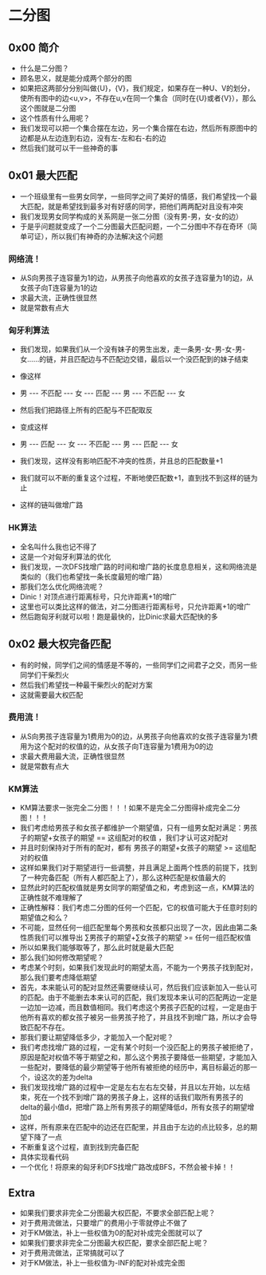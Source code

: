 # 二分图 #
## 0x00 简介 ##
- 什么是二分图？
- 顾名思义，就是能分成两个部分的图
- 如果把这两部分分别叫做{U}，{V}，我们规定，如果存在一种U、V的划分，使所有图中的边<u,v>，不存在u,v在同一个集合（同时在{U}或者{V}），那么这个图就是二分图
- 这个性质有什么用呢？
- 我们发现可以把一个集合摆在左边，另一个集合摆在右边，然后所有原图中的边都是从左边连到右边，没有左-左和右-右的边
- 然后我们就可以干一些神奇的事

## 0x01 最大匹配 ##
- 一个班级里有一些男女同学，一些同学之间了美好的情感，我们希望找一个最大匹配，就是希望找到最多对有好感的同学，把他们两两配对且没有冲突
- 我们发现男女同学构成的关系网是一张二分图（没有男-男，女-女的边）
- 于是乎问题就变成了一个二分图最大匹配问题，一个二分图中不存在奇环（简单可证），所以我们有神奇的办法解决这个问题

### 网络流！ ###
- 从S向男孩子连容量为1的边，从男孩子向他喜欢的女孩子连容量为1的边，从女孩子向T连容量为1的边
- 求最大流，正确性很显然
- 就是常数有点大


### 匈牙利算法 ###
- 我们发现，如果我们从一个没有妹子的男生出发，走一条男-女-男-女-男-女……的链，并且匹配边与不匹配边交错，最后以一个没匹配到的妹子结束
- 像这样

- 男 --- 不匹配 --- 女 --- 匹配 --- 男 --- 不匹配 --- 女

- 然后我们把路径上所有的匹配与不匹配取反
- 变成这样

- 男 --- 匹配 --- 女 --- 不匹配 --- 男 --- 匹配 --- 女

- 我们发现，这样没有影响匹配不冲突的性质，并且总的匹配数量+1
- 我们就可以不断的重复这个过程，不断地使匹配数+1，直到找不到这样的链为止
- 这样的链叫做增广路

### HK算法 ###
- 全名叫什么我也记不得了
- 这是一个对匈牙利算法的优化
- 我们发现，一次DFS找增广路的时间和增广路的长度息息相关，这和网络流是类似的（我们也希望找一条长度最短的增广路）
- 那我们怎么优化网络流呢？
- Dinic！对顶点进行距离标号，只允许距离+1的增广
- 这里也可以类比这样的做法，对二分图进行距离标号，只允许距离+1的增广
- 然后跑匈牙利就可以啦！跑是最快的，比Dinic求最大匹配快的多
## 0x02 最大权完备匹配 ##
- 有的时候，同学们之间的情感是不等的，一些同学们之间君子之交，而另一些同学们干柴烈火
- 然后我们希望找一种最干柴烈火的配对方案
- 这就需要最大权匹配

### 费用流！ ###
- 从S向男孩子连容量为1费用为0的边，从男孩子向他喜欢的女孩子连容量为1费用为这个配对的权值的边，从女孩子向T连容量为1费用为0的边
- 求最大费用最大流，正确性很显然
- 就是常数有点大

### KM算法 ###
- KM算法要求一张完全二分图！！！如果不是完全二分图得补成完全二分图！！！
- 我们考虑给男孩子和女孩子都维护一个期望值，只有一组男女配对满足：男孩子的期望+女孩子的期望 == 这组配对的权值  ，我们才认可这对配对
- 并且时刻保持对于所有的配对，都有 男孩子的期望+女孩子的期望 >= 这组配对的权值
- 这样如果我们对于期望进行一些调整，并且满足上面两个性质的前提下，找到了一种完备匹配（所有人都匹配上了），那么这种匹配是权值最大的
- 显然此时的匹配权值就是男女同学的期望值之和，考虑到这一点，KM算法的正确性就不难理解了
- 正确性解释：我们考虑二分图的任何一个匹配，它的权值可能大于任意时刻的期望值之和么？
- 不可能，显然任何一组匹配里每个男孩和女孩都只出现了一次，因此由第二条性质我们可以推导出 $\sum$男孩子的期望+$\sum$女孩子的期望 >= 任何一组匹配权值
- 所以如果我们能够取等了，那么此时就是最大匹配
- 那么我们如何修改期望呢？
- 考虑某个时刻，如果我们发现此时的期望太高，不能为一个男孩子找到配对，那么我们要考虑降低期望
- 首先，本来能认可的配对显然还需要继续认可，然后我们应该新加入一些认可的匹配。由于不能删去本来认可的匹配，我们发现本来认可的匹配两边一定是一边加一边减，而且数值相同。我们考虑这个男孩子匹配的过程，一定是由于他所有喜欢的都女孩子被另一些男孩子抢了，并且找不到增广路，所以才会导致匹配不存在。
- 那我们要让期望降低多少，才能加入一个配对呢？
- 我们考虑找增广路的过程，一定有某个时刻一个没匹配上的男孩子被拒绝了，原因是配对权值不等于期望之和，那么这个男孩子要降低一些期望，才能加入一些配对，要降低的最少期望等于他所有被拒绝的经历中，离目标最近的那一个，设这次的差为delta
- 我们发现找增广路的过程中一定是左右左右左交替，并且以左开始，以左结束，死在一个找不到增广路的男孩子身上，这样的话我们取所有男孩子的delta的最小值d，把增广路上所有男孩子的期望降低d，所有女孩子的期望增加d
- 这样，所有原来在匹配中的边还在匹配里，并且由于左边的点比较多，总的期望下降了一点
- 不断重复这个过程，直到找到完备匹配
- 具体实现看代码
- 一个优化！将原来的匈牙利DFS找增广路改成BFS，不然会被卡掉！！

## Extra ##
- 如果我们要求非完全二分图最大权匹配，不要求全部匹配上呢？
- 对于费用流做法，只要增广的费用小于零就停止不做了
- 对于KM做法，补上一些权值为0的配对补成完全图就可以了
- 如果我们要求非完全二分图最大权匹配，要求全部匹配上呢？
- 对于费用流做法，正常搞就可以了
- 对于KM做法，补上一些权值为-INF的配对补成完全图